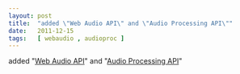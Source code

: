 ```yaml
---
layout: post
title:  "added \"Web Audio API\" and \"Audio Processing API\""
date:   2011-12-15
tags:   [ webaudio , audioproc ]
---
```


added "[Web Audio API](/spec/webaudio)" and "[Audio Processing API](/spec/audioproc)"

